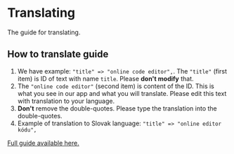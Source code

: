 # Translating

The guide for translating. 

## How to translate guide
1. We have example: `"title" => "online code editor",`. The `"title"` (first item) is ID of text with name `title`. Please **don't modify** that.
2. The `"online code editor"` (second item) is content of the ID. This is what you see in our app and what you will translate. Please edit this text with translation to your language. 
3. **Don't** remove the double-quotes. Please type the translation into the double-quotes.
3. Example of translation to Slovak language: `"title" => "online editor kódu",`

[Full guide available here.](https://github.com/DevVali/fiddleit/blob/dd72a0df94e415a9426adc5082fad42ad7c5a608/README.md#translations)
